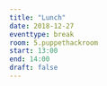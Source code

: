 ```yaml
---
title: "Lunch"
date: 2018-12-27
eventtype: break
room: 5.puppethackroom
start: 13:00
end: 14:00
draft: false
---
```

